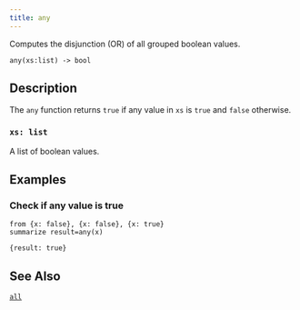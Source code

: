 ```yaml
---
title: any
---
```


Computes the disjunction (OR) of all grouped boolean values.

```tql
any(xs:list) -> bool
```

## Description

The `any` function returns `true` if any value in `xs` is `true` and `false`
otherwise.

### `xs: list`

A list of boolean values.

## Examples

### Check if any value is true

```tql
from {x: false}, {x: false}, {x: true}
summarize result=any(x)
```

```tql
{result: true}
```

## See Also

[`all`](/reference/functions/all)
